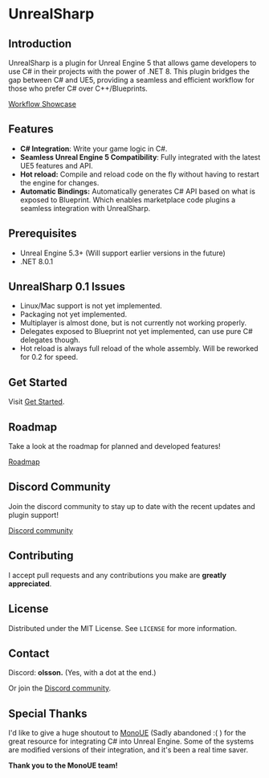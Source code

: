 # UnrealSharp

## Introduction
UnrealSharp is a plugin for Unreal Engine 5 that allows game developers to use C# in their projects with the power of .NET 8. This plugin bridges the gap between C# and UE5, providing a seamless and efficient workflow for those who prefer C# over C++/Blueprints.

[Workflow Showcase](https://www.youtube.com/watch?v=NdbiysPTztA)

## Features
- **C# Integration**: Write your game logic in C#.
- **Seamless Unreal Engine 5 Compatibility**: Fully integrated with the latest UE5 features and API.
- **Hot reload:** Compile and reload code on the fly without having to restart the engine for changes.
- **Automatic Bindings:** Automatically generates C# API based on what is exposed to Blueprint. Which enables marketplace code plugins a seamless integration with UnrealSharp.

## Prerequisites
- Unreal Engine 5.3+ (Will support earlier versions in the future)
- .NET 8.0.1

## UnrealSharp 0.1 Issues
- Linux/Mac support is not yet implemented.
- Packaging not yet implemented.
- Multiplayer is almost done, but is not currently not working properly.
- Delegates exposed to Blueprint not yet implemented, can use pure C# delegates though.
- Hot reload is always full reload of the whole assembly. Will be reworked for 0.2 for speed.

## Get Started

Visit [Get Started](https://github.com/UnrealSharp/UnrealSharp/wiki/2.-Get-Started).

## Roadmap
Take a look at the roadmap for planned and developed features!

[Roadmap](https://github.com/orgs/UnrealSharp/projects/3)

## Discord Community 
Join the discord community to stay up to date with the recent updates and plugin support!

[Discord community](https://discord.gg/HQuJUYFxeV)

## Contributing
I accept pull requests and any contributions you make are **greatly appreciated**.

## License
Distributed under the MIT License. See `LICENSE` for more information.

## Contact
Discord: **olsson.** (Yes, with a dot at the end.)

Or join the [Discord community](https://discord.gg/HQuJUYFxeV).

## Special Thanks
I'd like to give a huge shoutout to [MonoUE](https://mono-ue.github.io/) (Sadly abandoned :( ) for the great resource for integrating C# into Unreal Engine. Some of the systems are modified versions of their integration, and it's been a real time saver. 

**Thank you to the MonoUE team!**

